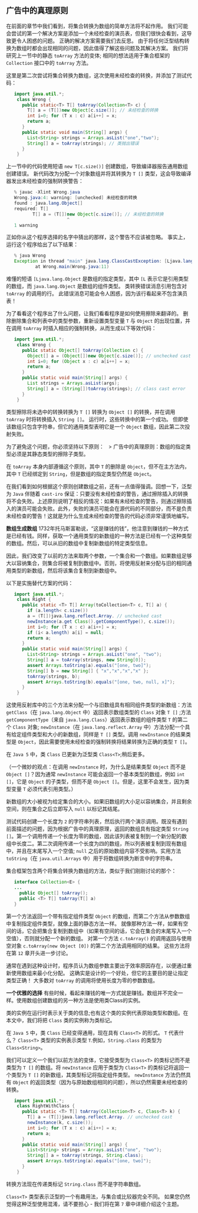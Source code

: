 ## 广告中的真理原则

在前面的章节中我们看到，将集合转换为数组的简单方法将不起作用。 我们可能会尝试的第一个解决方案是添加一个未经检查的演员表，但我们很快会看到，这导致更令人困惑的问题。 正确的解决方案需要我们去反思。 由于将任何泛型结构转换为数组时都会出现相同的问题，因此值得了解这些问题及其解决方案。 我们将研究上一节中的静态 `toArray` 方法的变体; 相同的想法适用于集合框架的 `Collection` 接口中的 `toArray` 方法。

这里是第二次尝试将集合转换为数组，这次使用未经检查的转换，并添加了测试代码：

```java
   import java.util.*;
    class Wrong {
      public static<T> T[] toArray(Collection<T> c) {
        T[] a = (T[])new Object[c.size()]; // 未经检查的转换
        int i=0; for (T x : c) a[i++] = x;
        return a;
      }
      public static void main(String[] args) {
        List<String> strings = Arrays.asList("one","two");
        String[] a = toArray(strings); // 类抛出错误
      }
    }
```

上一节中的代码使用短语 `new T[c.size()]` 创建数组，导致编译器报告通用数组创建错误。 新代码改为分配一个对象数组并将其转换为 `T []` 类型，这会导致编译器发出未经检查的强制转换警告：

```java
   % javac -Xlint Wrong.java
   Wrong.java:4: warning: [unchecked] 未经检查的转换
   found : java.lang.Object[]
   required: T[]
		  T[] a = (T[])new Object[c.size()]; // 未经检查的转换
					   ^
   1 warning
```

正如你从这个程序选择的名字中猜出的那样，这个警告不应该被忽略。 事实上，运行这个程序给出了以下结果：

```java
   % java Wrong
   Exception in thread "main" java.lang.ClassCastException: [Ljava.lang.Object;
		   at Wrong.main(Wrong.java:11)
```

难懂的短语 `[Ljava.lang.Object` 是数组的指定类型，其中 `[L` 表示它是引用类型的数组，而 `java.lang.Object` 是数组的组件类型。 类转换错误消息引用包含对 `toArray` 的调用的行。 此错误消息可能会令人困惑，因为该行看起来不包含演员表！

为了看看这个程序出了什么问题，让我们看看程序是如何使用擦除来翻译的。 删除删除集合和列表中的类型参数，重新设置类型变量 `T` 与 `Object` 的出现位置，并在调用 `toArray` 时插入相应的强制转换，从而生成以下等效代码：

```java
   import java.util.*;
    class Wrong {
      public static Object[] toArray(Collection c) {
        Object[] a = (Object[])new Object[c.size()]; // unchecked cast
        int i=0; for (Object x : c) a[i++] = x;
        return a;
      }
      public static void main(String[] args) {
        List strings = Arrays.asList(args);
        String[] a = (String[])toArray(strings); // class cast error
      }
    }
```

类型擦除将未选中的转换转换为 `T []` 转换为 `Object []` 的转换，并在调用 `toArray` 时将转换插入 `String []`。 运行时，这些转换中的第一个成功。 但即使该数组只包含字符串，但它的通用类型表明它是一个 `Object` 数组，因此第二次投射失败。

为了避免这个问题，你必须坚持以下原则：
  > 广告中的真理原则：数组的指定类型必须是其静态类型的擦除子类型。

在 `toArray` 本身内部遵循这个原则，其中 `T` 的删除是 `Object`，但不在主方法内，其中 `T` 已经绑定到 `String`，但是数组的指定类型仍然是 `Object`。

在我们看到如何根据这个原则创建数组之前，还有一点值得强调。回想一下，泛型为 `Java` 伴随着 `cast-iro` 保证：只要没有未经检查的警告，通过擦除插入的转换将不会失败。上述原则说明了相反的情况：如果有未经检查的警告，则通过擦除插入的演员可能会失败。此外，失败的演员可能会在源代码的不同部分，而不是负责未经检查的警告！这就是为什么生成未经检查的警告的代码必须非常谨慎地编写。

**数组生成数组** 1732年托马斯富勒说，“这是赚钱的钱”，他注意到赚钱的一种方式是已经有钱。同样，获取一个通用类型的新数组的一种方法是已经有一个这种类型的数组。然后，可以从旧的数组中复制新数组的特定类型信息。

因此，我们改变了以前的方法来取两个参数，一个集合和一个数组。如果数组足够大以容纳集合，则集合将被复制到数组中。否则，将使用反射来分配与旧的相同通用类型的新数组，然后将该集合复制到新数组中。

以下是实施替代方案的代码：

```java
   import java.util.*;
    class Right {
      public static <T> T[] Array(toCollection<T> c, T[] a) {
        if (a.length< c.size())
        a = (T[])java.lang.reflect.Array. // unchecked cast
        newInstance(a.get Class().getComponentType(), c.size());
        int i=0; for (T x : c) a[i++] = x;
        if (i< a.length) a[i] = null;
        return a;
      }
      public static void main(String[] args) {
        List<String> strings = Arrays.asList("one", "two");
        String[] a = toArray(strings, new String[0]);
        assert Arrays.toString(a).equals("[one, two]");
        String[] b = new String[] { "x","x","x","x" };
        toArray(strings, b);
        assert Arrays.toString(b).equals("[one, two, null, x]");
      }
    }
```

这使用反射库中的三个方法来分配一个与旧数组具有相同组件类型的新数组：方法 `getClass`（在 `java.lang.Object` 中）返回表示数组类型的 `Class` 对象 `T []` ;方法 `getComponentType`（来自 `java.lang.Class`）返回表示数组的组件类型 `T` 的第二个 `Class` 对象; `newInstance`（在 `java.lang.reflect.Array` 中）方法分配一个具有给定组件类型和大小的新数组，同样是 `T []` 类型。调用 `newInstance` 的结果类型是 `Object`，因此需要使用未经检查的强制转换将结果转换为正确的类型 `T []`。

在 `Java 5` 中，类 `Class` 已更新为泛型类 `Class<T>`;稍后更多。

（一个微妙的观点：在调用 `newInstance` 时，为什么是结果类型 `Object` 而不是 `Object []`？因为通常 `newInstance` 可能会返回一个基本类型的数组，例如 `int []`，它是 `Object` 的子类型，但而不是 `Object []`。但是，这里不会发生，因为类型变量  `T` 必须代表引用类型。）

新数组的大小被视为给定集合的大小。如果旧数组的大小足以容纳集合，并且剩余空间，则在集合之后立即写入 `null` 以标记其结尾。

测试代码创建一个长度为 `2` 的字符串列表，然后执行两个演示调用。既没有遇到前面描述的问题，因为根据广告中的真理原理，返回的数组具有指定类型 `String []`。第一个调用传递一个长度为零的数组，因此该列表被复制到一个新分配的数组中长度二。第二次调用传递一个长度为四的数组，所以列表被复制到现有数组中，并且在末尾写入一个空值; `null` 之后的原始数组内容不受影响。实用方法 `toString`（在 `java.util.Arrays` 中）用于将数组转换为断言中的字符串。

集合框架包含两个将集合转换为数组的方法，类似于我们刚刚讨论的那个：

```java
   interface Collection<E> {
   ...
     public Object[] toArray();
     public <T> T[] toArray(T[] a)
   }
```

第一个方法返回一个带有指定组件类型 `Object` 的数组，而第二个方法从参数数组中复制指定组件类型，就像上面的静态方法一样。 就像那种方法一样，如果有空间的话，它会把集合复制到数组中（如果有空间的话，它会在集合的末尾写入一个空值），否则就分配一个新的数组。 对第一个方法 `c.toArray()` 的调用返回与使用空对象 `c.toArray(new Object [0])` 的第二个方法调用相同的结果。 这些方法将在第 `12` 章开头进一步讨论。

通常在遇到这种设计时，程序员认为数组参数主要出于效率原因存在，以便通过重新使用数组来最小化分配。 这确实是设计的一个好处，但它的主要目的是让指定类型正确！ 大多数对 `toArray` 的调用将使用长度为零的参数数组。

**一个优雅的选择** 有些时候，看起来赚钱的唯一方式就是赚钱。数组并不完全一样。使用数组创建数组的另一种方法是使用类Class的实例。

类的实例在运行时表示关于类的信息;也有这个类的实例代表原始类型和数组。在本文中，我们将把 `Class` 类的实例称为类标记。

在 `Java 5` 中，类 `Class` 已经变得通用，现在具有 `Class<T>` 的形式。 `T` 代表什么？ `Class<T>` 类型的实例表示类型 `T`.例如，`String.class` 的类型为 `Class<String>`。

我们可以定义一个我们以前方法的变体，它接受类型为 `Class<T>` 的类标记而不是类型为 `T []` 的数组。将 `newInstance` 应用于类型为 `Class<T>` 的类标记将返回一个类型为 `T []` 的新数组，其类型标记将指定组件类型。 `newInstance` 方法仍然具有 `Object` 的返回类型（因为与原始数组相同的问题），所以仍然需要未经检查的转换。

```java
   import java.util.*;
    class RightWithClass {
      public static <T> T[] toArray(Collection<T> c, Class<T> k) {
        T[] a = (T[])java.lang.reflect.Array. // unchecked cast
        newInstance(k, c.size());
        int i=0; for (T x : c) a[i++] = x;
        return a;
      }
      public static void main(String[] args) {
        List<String> strings = Arrays.asList("one", "two");
        String[] a = toArray(strings, String.class);
        assert Arrays.toString(a).equals("[one, two]");
      }
    }
```

转换方法现在传递类标记 `String.class` 而不是字符串数组。

`Class<T>` 类型表示泛型的一个有趣用法，与集合或比较器完全不同。 如果您仍然觉得这种泛型使用混淆，请不要担心 - 我们将在第 `7` 章中详细介绍这个主题。









































































































































